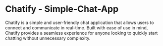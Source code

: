 # Chatify - Simple-Chat-App

Chatify is a simple and user-friendly chat application that allows users to connect and communicate in real-time. Built with ease of use in mind, Chatify provides a seamless experience for anyone looking to quickly start chatting without unnecessary complexity.
